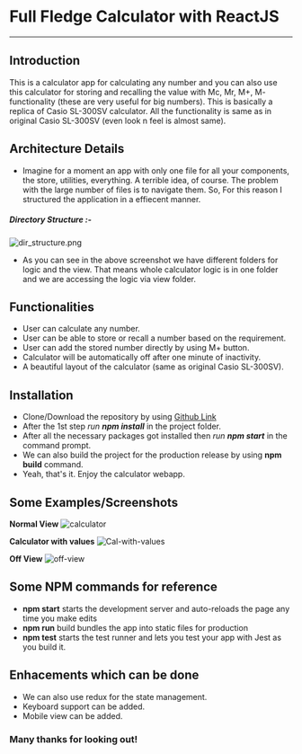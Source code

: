 # Full Fledge Calculator with ReactJS
------------

Introduction
------------

This is a calculator app for calculating any number and you can also use this calculator for storing and recalling the value with Mc, Mr, M+, M- functionality (these are very useful for big numbers).
This is basically a replica of Casio SL-300SV calculator. All the functionality is same as in original Casio SL-300SV (even look n feel is almost same).

Architecture Details
------------
- Imagine for a moment an app with only one file for all your components, the store, utilities, everything.
A terrible idea, of course. The problem with the large number of files is to navigate them.
So, For this reason I structured the application in a effiecent manner.
##### Directory Structure :-
![dir_structure.png](https://s8.postimg.cc/k1ftkjxwl/dir_structure.png)
- As you can see in the above screenshot we have different folders for logic and the view. That means whole calculator logic is in one folder and we are accessing the logic via view folder.

Functionalities
------------
- User can calculate any number.
- User can be able to store or recall a number based on the requirement.
- User can add the stored number directly by using M+ button.
- Calculator will be automatically off after one minute of inactivity.
- A beautiful layout of the calculator (same as original Casio SL-300SV).

Installation
-------------

- Clone/Download the repository by using [Github Link](https://github.com/harman6666/calculator-react.git)
- After the 1st step _run __npm install___ in the project folder.
- After all the necessary packages got installed then _run __npm start___ in the command prompt.
- We can also build the project for the production release by using __npm build__ command.
- Yeah, that's it. Enjoy the calculator webapp.

Some Examples/Screenshots
-----------

**Normal View**
![calculator](https://s8.postimg.cc/eraut9ldh/calculator.png)

**Calculator with values**
![Cal-with-values](https://s8.postimg.cc/tu2pew3b9/Screen_Shot_2018-08-29_at_9.19.29_PM.png)

**Off View**
![off-view](https://s8.postimg.cc/ngdmbu11x/Screen_Shot_2018-08-29_at_10.27.24_PM.png)

Some NPM commands for reference
---------------

- __npm start__ starts the development server and auto-reloads the page any time you make edits
- __npm run__ build bundles the app into static files for production
- __npm test__ starts the test runner and lets you test your app with Jest as you build it.

Enhacements which can be done
----------------

- We can also use redux for the state management.
- Keyboard support can be added.
- Mobile view can be added.

### Many thanks for looking out!




